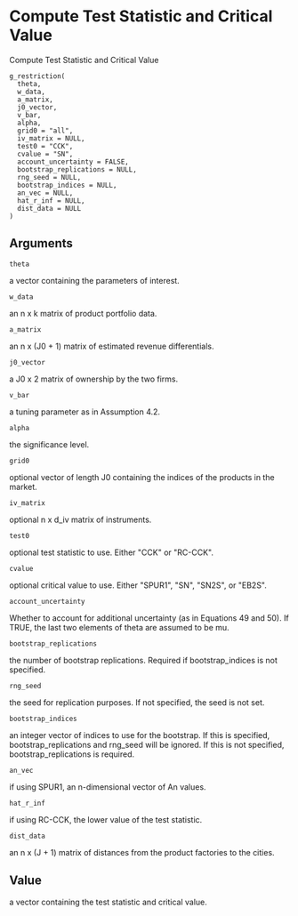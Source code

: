 # Compute Test Statistic and Critical Value

Compute Test Statistic and Critical Value

    g_restriction(
      theta,
      w_data,
      a_matrix,
      j0_vector,
      v_bar,
      alpha,
      grid0 = "all",
      iv_matrix = NULL,
      test0 = "CCK",
      cvalue = "SN",
      account_uncertainty = FALSE,
      bootstrap_replications = NULL,
      rng_seed = NULL,
      bootstrap_indices = NULL,
      an_vec = NULL,
      hat_r_inf = NULL,
      dist_data = NULL
    )

## Arguments

`theta`

a vector containing the parameters of interest.

`w_data`

an n x k matrix of product portfolio data.

`a_matrix`

an n x (J0 + 1) matrix of estimated revenue differentials.

`j0_vector`

a J0 x 2 matrix of ownership by the two firms.

`v_bar`

a tuning parameter as in Assumption 4.2.

`alpha`

the significance level.

`grid0`

optional vector of length J0 containing the indices of the products in the market.

`iv_matrix`

optional n x d_iv matrix of instruments.

`test0`

optional test statistic to use. Either "CCK" or "RC-CCK".

`cvalue`

optional critical value to use. Either "SPUR1", "SN", "SN2S", or "EB2S".

`account_uncertainty`

Whether to account for additional uncertainty (as in Equations 49 and 50). If TRUE, the last two elements of theta are assumed to be mu.

`bootstrap_replications`

the number of bootstrap replications. Required if bootstrap_indices is not specified.

`rng_seed`

the seed for replication purposes. If not specified, the seed is not set.

`bootstrap_indices`

an integer vector of indices to use for the bootstrap. If this is specified, bootstrap_replications and rng_seed will be ignored. If this is not specified, bootstrap_replications is required.

`an_vec`

if using SPUR1, an n-dimensional vector of An values.

`hat_r_inf`

if using RC-CCK, the lower value of the test statistic.

`dist_data`

an n x (J + 1) matrix of distances from the product factories to the cities.

## Value

a vector containing the test statistic and critical value.
